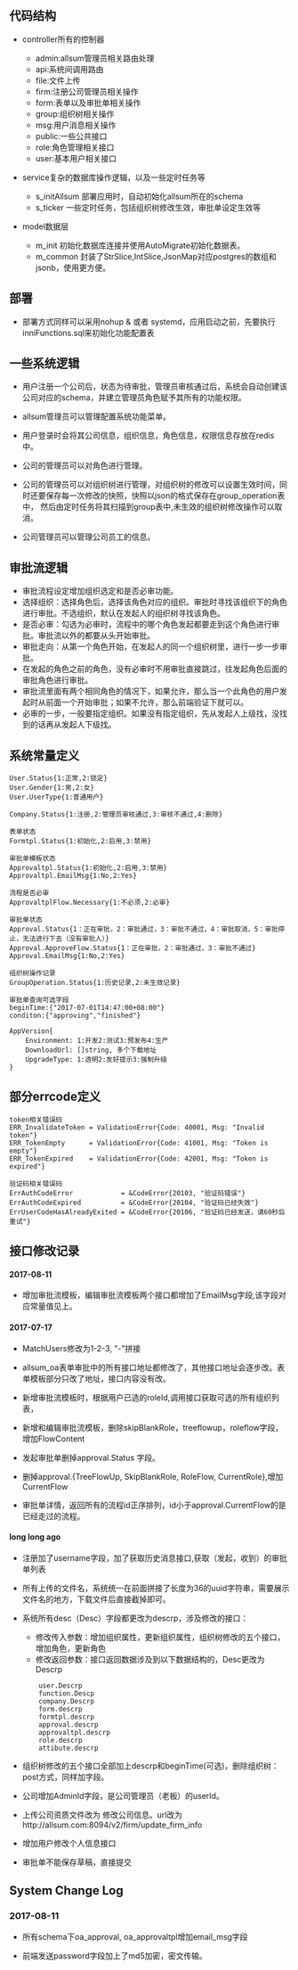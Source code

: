 ## 代码结构
- controller所有的控制器
    - admin:allsum管理员相关路由处理 
    - api:系统间调用路由
    - file:文件上传
    - firm:注册公司管理员相关操作
    - form:表单以及审批单相关操作
    - group:组织树相关操作
    - msg:用户消息相关操作
    - public:一些公共接口
    - role:角色管理相关接口
    - user:基本用户相关接口
    
- service复杂的数据库操作逻辑，以及一些定时任务等
    - s_initAllsum 部署应用时，自动初始化allsum所在的schema
    - s_ticker 一些定时任务，包括组织树修改生效，审批单设定生效等
    
- model数据层
    - m_init 初始化数据库连接并使用AutoMigrate初始化数据表。
    - m_common 封装了StrSlice,IntSlice,JsonMap对应postgres的数组和jsonb，使用更方便。

## 部署
- 部署方式同样可以采用nohup & 或者 systemd，应用启动之前，先要执行inniFunctions.sql来初始化功能配置表


## 一些系统逻辑
- 用户注册一个公司后，状态为待审批，管理员审核通过后，系统会自动创建该公司对应的schema，并建立管理员角色赋予其所有的功能权限。
- allsum管理员可以管理配置系统功能菜单。
- 用户登录时会将其公司信息，组织信息，角色信息，权限信息存放在redis中。
- 公司的管理员可以对角色进行管理。
- 公司的管理员可以对组织树进行管理，对组织树的修改可以设置生效时间，同时还要保存每一次修改的快照，快照以json的格式保存在group_operation表中，
然后由定时任务将其扫描到group表中,未生效的组织树修改操作可以取消。

- 公司管理员可以管理公司员工的信息。


## 审批流逻辑
- 审批流程设定增加组织选定和是否必审功能。
- 选择组织：选择角色后，选择该角色对应的组织。审批时寻找该组织下的角色进行审批。不选组织，默认在发起人的组织树寻找该角色。
- 是否必审：勾选为必审时，流程中的哪个角色发起都要走到这个角色进行审批。审批流以外的都要从头开始审批。
- 审批走向：从第一个角色开始，在发起人的同一个组织树里，进行一步一步审批。
- 在发起的角色之前的角色，没有必审时不用审批直接跳过，往发起角色后面的审批角色进行审批。
- 审批流里面有两个相同角色的情况下，如果允许，那么当一个此角色的用户发起时从前面一个开始审批；如果不允许，那么前端验证下就可以。
- 必审的一步，一般要指定组织。如果没有指定组织，先从发起人上级找，没找到的话再从发起人下级找。


## 系统常量定义

```
User.Status{1:正常,2:锁定}
User.Gender{1:男,2:女}
User.UserType{1:普通用户}

Company.Status{1:注册,2:管理员审核通过,3:审核不通过,4:删除}

表单状态
Formtpl.Status{1:初始化,2:启用,3:禁用}

审批单模板状态
Approvaltpl.Status{1:初始化,2:启用,3:禁用}
Approvaltpl.EmailMsg{1:No,2:Yes}

流程是否必审
ApprovaltplFlow.Necessary{1:不必须,2:必审}

审批单状态
Approval.Status{1：正在审批，2：审批通过，3：审批不通过，4：审批取消，5：审批停止，无法进行下去（没有审批人）}
Approval.ApproveFlow.Status{1：正在审批，2：审批通过，3：审批不通过}
Approval.EmailMsg{1:No,2:Yes}

组织树操作记录
GroupOperation.Status{1:历史记录,2:未生效记录}

审批单查询可选字段
beginTime:{"2017-07-01T14:47:00+08:00"}
conditon:{"approving","finished"}

AppVersion{
    Environment: 1:开发2:测试3:预发布4:生产
    DownloadUrl: []string, 多个下载地址
    UpgradeType: 1:透明2:友好提示3:强制升级
}
```
## 部分errcode定义
```
token相关错误码
ERR_InvalidateToken = ValidationError{Code: 40001, Msg: "Invalid token"}
ERR_TokenEmpty      = ValidationError{Code: 41001, Msg: "Token is empty"}
ERR_TokenExpired    = ValidationError{Code: 42001, Msg: "Token is expired"}

验证码相关错误码
ErrAuthCodeError            = &CodeError{20103, "验证码错误"}
ErrAuthCodeExpired          = &CodeError{20104, "验证码已经失效"}
ErrUserCodeHasAlreadyExited = &CodeError{20106, "验证码已经发送，请60秒后重试"}
```
## 接口修改记录

#### 2017-08-11
- 增加审批流模板，编辑审批流模板两个接口都增加了EmailMsg字段,该字段对应常量值见上。


#### 2017-07-17

- MatchUsers修改为1-2-3, "-"拼接

- allsum_oa表单审批中的所有接口地址都修改了，其他接口地址会逐步改。表单模板部分只改了地址，接口内容没有改。

- 新增审批流模板时，根据用户已选的roleId,调用接口获取可选的所有组织列表，

- 新增和编辑审批流模板，删除skipBlankRole，treeflowup，roleflow字段，增加FlowContent

- 发起审批单删掉approval.Status 字段。

- 删掉approval.{TreeFlowUp, SkipBlankRole, RoleFlow, CurrentRole},增加CurrentFlow

- 审批单详情，返回所有的流程id正序排列，id小于approval.CurrentFlow的是已经走过的流程。


#### long long ago

- 注册加了username字段，加了获取历史消息接口,获取（发起，收到）的审批单列表

- 所有上传的文件名，系统统一在前面拼接了长度为36的uuid字符串，需要展示文件名的地方，下载文件后直接截掉即可。

- 系统所有desc（Desc）字段都更改为descrp，涉及修改的接口：
    - 修改传入参数：增加组织属性，更新组织属性，组织树修改的五个接口，增加角色，更新角色
    - 修改返回参数：接口返回数据涉及到以下数据结构的，Desc更改为Descrp
    ```
        user.Descrp
        function.Descp 
        company.Descrp 
        form.descrp 
        formtpl.descrp 
        approval.descrp 
        approvaltpl.descrp 
        role.descrp 
        attibute.descrp
    ```

- 组织树修改的五个接口全部加上descrp和beginTime(可选)，删除组织树：post方式，同样加字段。

- 公司增加AdminId字段，是公司管理员（老板）的userId。

- 上传公司资质文件改为 修改公司信息。url改为http://allsum.com:8094/v2/firm/update_firm_info

- 增加用户修改个人信息接口

- 审批单不能保存草稿，直接提交


## System Change Log

### 2017-08-11
- 所有schema下oa_approval, oa_approvaltpl增加email_msg字段

- 前端发送password字段加上了md5加密，密文传输。